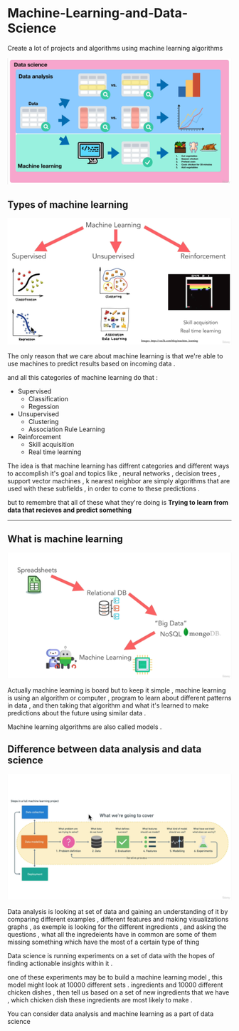 # Machine-Learning-and-Data-Science
Create a lot of projects and algorithms using machine learning algorithms

![alt](images/scr1.png)

## Types of machine learning
![alt](images/scr2.png)


The only reason that we care about machine learning is that we're able to use machines to predict results based on incoming data .

and all this categories of machine learning do that :

* Supervised
    * Classification
    * Regession
* Unsupervised
    * Clustering
    * Association Rule Learning
* Reinforcement
    * Skill acquisition
    * Real time learning 



The idea is that machine learning has diffrent categories and different ways to accomplish it's goal and topics like , neural networks , decision trees , support vector machines , k nearest neighbor are simply algorithms that are used with these subfields , in order to come to these predictions .

but to remembre that all of these what they're doing is **Trying to learn from data that recieves and predict something** 

---

## What is machine learning

![alt](images/scr3.png)


Actually machine learning is board but to keep it simple , machine learning is using an algorithm or computer , program to learn about different patterns in data , and then taking that algorithm and what it's learned to make predictions about the future using similar data .

Machine learning algorithms are also called models .

## Difference between data analysis and data science 

![alt](images/scr4.png)


Data analysis is looking at set of data and gaining an understanding of it by comparing different  examples , different features and making visualizations graphs , as exemple is looking for the different ingredients , and asking the questions , what all the ingredeients have in common are some of them missing something which have the most of a certain type of thing 


Data science is running experiments on a set of data with the hopes of finding actionable insights within it .

one of these experiments may be to build a machine learning model , this model might look at 10000 different sets . ingredients and 10000 different chicken dishes , then tell us based on a set of new ingredients that we have , which chicken dish these ingredients are most likely to make .

You can consider data analysis and machine learning as a part of data science 


